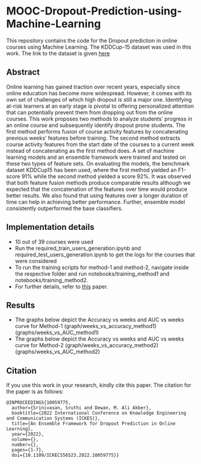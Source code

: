 # MOOC-Dropout-Prediction-using-Machine-Learning

This repository contains the code for the Dropout prediction in online courses using Machine Learning. The KDDCup-15 dataset was used in this work. The link to the dataset is given [here](http://moocdata.cn/challenges/kdd-cup-2015)

## Abstract
Online learning has gained traction over recent years, especially since online education has become more widespread. However, it comes with its own set of challenges of 
which high dropout is still a major one. Identifying at-risk learners at an early stage is pivotal to offering personalized attention that can potentially prevent them from dropping out from the online courses. This work proposes two methods to analyze students’ progress in an online course and subsequently identify dropout prone students. The first method performs fusion of course activity features by concatenating previous weeks’ features before training. The second method extracts course activity features from the start date of the courses to a current week instead of concatenating as the first method does. A set of machine learning models and an ensemble framework were trained and tested on these two types of feature sets. On evaluating the models, the benchmark dataset KDDCup15 has been used, where the first method yielded an F1-score 91% while the second method yielded a score 92%. It was observed that both feature fusion methods produce comparable results although we expected that the concatenation of the features over 
time would produce better results. We also found that using features over a longer duration of time can help in achieving better performance. Further, ensemble model consistently outperformed the base classifiers.

## Implementation details
- 10 out of 39 courses were used
- Run the required_train_users_generation.ipynb and required_test_users_generation.ipynb to get the logs for the courses that were considered
- To run the training scripts for method-1 and method-2, navigate inside the respective folder and run notebooks/training_method1 and notebooks/training_method2.
- For further details, refer to [this](https://doi.org/10.1109/ICKECS56523.2022.10059775) paper.

## Results
- The graphs below depict the Accuracy vs weeks and AUC vs weeks curve for Method-1
(graph/weeks_vs_accuracy_method1)
(graphs/weeks_vs_AUC_method1)
- The graphs below depict the Accuracy vs weeks and AUC vs weeks curve for Method-2
(graph/weeks_vs_accuracy_method2)
(graphs/weeks_vs_AUC_method2)

## Citation
If you use this work in your research, kindly cite this paper. The citation for the paper is as follows: 
```
@INPROCEEDINGS{10059775,
  author={Srinivasan, Sruthi and Dewan, M. Ali Akber},
  booktitle={2022 International Conference on Knowledge Engineering and Communication Systems (ICKES)}, 
  title={An Ensemble Framework for Dropout Prediction in Online Learning}, 
  year={2022},
  volume={},
  number={},
  pages={1-7},
  doi={10.1109/ICKECS56523.2022.10059775}}
```
